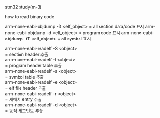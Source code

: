 


stm32 study(m-3)


how to read binary code 

arm-none-eabi-objdump -D <elf_object>
= all section data/code 표시
arm-none-eabi-objdump -d <elf_object>
= program code 표시
arm-none-eabi-objdump -tT <elf_object>
= all symbol 표시

arm-none-eabi-readelf -S &lt;object&gt; <br>
= section header 추출<br>
arm-none-eabi-readelf -l &lt;object&gt;<br>
= program header table 추출<br>
arm-none-eabi-readelf -s &lt;object&gt;<br>
= symbol table 추출<br>
arm-none-eabi-readelf -e &lt;object&gt;<br>
= elf file header 추출<br>
arm-none-eabi-readelf -r &lt;object&gt;<br>
= 재배치 entry 추출<br>
arm-none-eabi-readelf -d &lt;object&gt;<br>
= 동적 세그먼트 추출<br>
